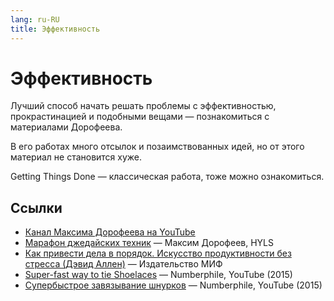 ```yaml
---
lang: ru-RU 
title: Эффективность
---
```

# Эффективность

Лучший способ начать решать проблемы с эффективностью, прокрастинацией и подобными вещами — познакомиться с материалами Дорофеева.

В его работах много отсылок и позаимствованных идей, но от этого материал не становится хуже.

Getting Things Done — классическая работа, тоже можно ознакомиться.

## Ссылки
- [Канал Максима Дорофеева на YouTube](https://www.youtube.com/c/MaximDorofeev)
- [Марафон джедайских техник](https://hyls.ru/jedi_max) — Максим Дорофеев, HYLS
- [Как привести дела в порядок. Искусство продуктивности без стресса (Дэвид Аллен)](https://www.mann-ivanov-ferber.ru/books/mif/gettingthingsdone/) — Издательство МИФ
- [Super-fast way to tie Shoelaces](https://youtu.be/XPIgR89jv3Q) — Numberphile, YouTube (2015)
- [Супербыстрое завязывание шнурков](https://youtu.be/weJV5TaaDLw) — Numberphile, YouTube (2015)